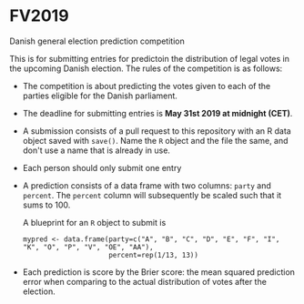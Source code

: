 # FV2019
Danish general election prediction competition

This is for submitting entries for predictoin the distribution of legal votes in the upcoming Danish election. The rules of the competition is as follows:

*   The competition is about predicting the votes given to each of the parties eligible for the Danish parliament.
*   The deadline for submitting entries is **May 31st 2019 at midnight (CET)**.
*   A submission consists of a pull request to this repository with an R data object saved with `save()`. Name the `R` object and the file the same, and don't use a name that is already in use. 
*   Each person should only submit one entry
*   A prediction consists of a data frame with two columns: `party` and `percent`. The `percent` column will subsequently be scaled such that it sums to 100.

    A blueprint for an `R` object to submit is
    
    ```
    mypred <- data.frame(party=c("A", "B", "C", "D", "E", "F", "I", "K", "O", "P", "V", "OE", "AA"),
                         percent=rep(1/13, 13))
    ```

*    Each prediction is score by the Brier score: the mean squared prediction error when comparing to the actual distribution of votes after the election.
